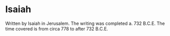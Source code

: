# Isaiah

Written by Isaiah in Jerusalem. The writing was completed a. 732 B.C.E. The time covered is from circa 778 to after 732 B.C.E.
